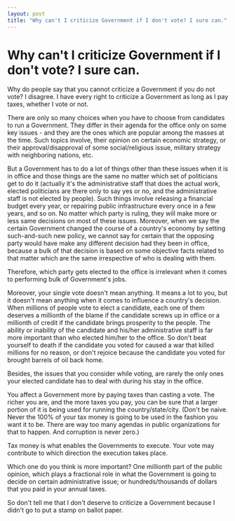 ```yaml
---
layout: post
title: "Why can't I criticize Government if I don't vote? I sure can."
---
```

Why can't I criticize Government if I don't vote? I sure can.
===
Why do people say that you cannot criticize a Government if you do not vote? I disagree. I have every right to criticize a Government as long as I pay taxes, whether I vote or not.  
  
There are only so many choices when you have to choose from candidates to run a Government. They differ in their agenda for the office only on some key issues - and they are the ones which are popular among the masses at the time. Such topics involve, their opinion on certain economic strategy, or their approval/disapproval of some social/religious issue, military strategy with neighboring nations, etc.  
  
But a Government has to do a lot of things other than these issues when it is in office and those things are the same no matter which set of politicians get to do it (actually it's the administrative staff that does the actual work, elected politicians are there only to say yes or no, and the administrative staff is not elected by people). Such things involve releasing a financial budget every year, or repairing public infrastructure every once in a few years, and so on. No matter which party is ruling, they will make more or less same decisions on most of these issues. Moreover, when we say the certain Government changed the course of a country's economy by setting such-and-such new policy, we cannot say for certain that the opposing party would have make any different decision had they been in office, because a bulk of that decision is based on some objective facts related to that matter which are the same irrespective of who is dealing with them.  
  
Therefore, which party gets elected to the office is irrelevant when it comes to performing bulk of Government's jobs.  
  
Moreover, your single vote doesn't mean anything. It means a lot to you, but it doesn't mean anything when it comes to influence a country's decision. When millions of people vote to elect a candidate, each one of them deserves a millionth of the blame if the candidate screws up in office or a millionth of credit if the candidate brings prosperity to the people. The ability or inability of the candidate and his/her administrative staff is far more important than who elected him/her to the office. So don't beat yourself to death if the candidate you voted for caused a war that killed millions for no reason, or don't rejoice because the candidate you voted for brought barrels of oil back home.  
  
Besides, the issues that you consider while voting, are rarely the only ones your elected candidate has to deal with during his stay in the office.  
  
You affect a Government more by paying taxes than casting a vote. The richer you are, and the more taxes you pay, you can be sure that a larger portion of it is being used for running the country/state/city. (Don't be naive. Never the 100% of your tax money is going to be used in the fashion you want it to be. There are way too many agendas in public organizations for that to happen. And corruption is never zero.)  
  
Tax money is what enables the Governments to execute. Your vote may contribute to which direction the execution takes place.  
  
Which one do you think is more important? One millionth part of the public opinion, which plays a fractional role in what the Government is going to decide on certain administrative issue; or hundreds/thousands of dollars that you paid in your annual taxes.  
  
So don't tell me that I don't deserve to criticize a Government because I didn't go to put a stamp on ballot paper.
